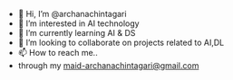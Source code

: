 - 👋 Hi, I’m @archanachintagari
- 👀 I’m interested in AI technology
- 🌱 I’m currently learning AI & DS
- 💞️ I’m looking to collaborate on projects related to AI,DL
- 📫 How to reach me..
- through my maid-archanachintagari@gmail.com

<!---
archanachintagari/archanachintagari is a ✨ special ✨ repository because its `README.md` (this file) appears on your GitHub profile.
You can click the Preview link to take a look at your changes.
--->

